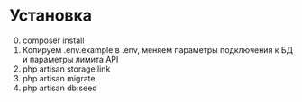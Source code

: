 # Установка

0. composer install
0. Копируем .env.example в .env, меняем параметры подключения к БД и параметры лимита API
0. php artisan storage:link
0. php artisan migrate
0. php artisan db:seed
